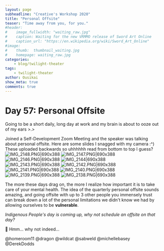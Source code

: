 ```yaml
---
layout: page
subheadline: "Creative's Workshop 2020"
title: "Personal Offsite"
teaser: "Time away from you, for you."
#header:
#    image_fullwidth: "waiting_raw.jpg"
#    caption: Waiting for the new VRMMO release of Sword Art Online
#    caption_url: "https://en.wikipedia.org/wiki/Sword_Art_Online"
#image:
#    thumb:  thumbnail_waiting.jpg
#    homepage: waiting_raw.jpg
categories:
    - blog/twilight-theater
tags:
    - twilight-theater
author: Ousikai
show_meta: true
comments: true
---
```

# Day 57: Personal Offsite

Going to be a short daily, long day at work and my brain is about to ooze out of my ears >.>

Joined a Self-Development Zoom Meeting and the speaker was talking about personal offsite. Here are some slides I snagged with my camera :^) These uploaded backwards so uhhhhhh read from bottom to top I guess? 
![IMG_2148.PNG|690x388](upload://9XKY36YFJf54d0J8tRP6DFR90sD.jpeg) ![IMG_2147.PNG|690x388](upload://8AY4tjBBVKIdkRYCr2TaHQiUduT.jpeg) ![IMG_2146.PNG|690x388](upload://1ZATGCUf9RHwCxD89LuN0dbsNPy.jpeg) ![IMG_2144|690x388](upload://7WE3CP1WQhxxxRXOkqxoXJ4TzCq.png) ![IMG_2143.PNG|690x388](upload://mK0W20YJ5zylKG6p75SMKaOi1MN.jpeg) ![IMG_2142.PNG|690x388](upload://tkKbPwsD2wCTKwlSsVUM1Ls0eNu.jpeg) ![IMG_2141.PNG|690x388](upload://au5U4KjXzG4K6y1wNFMMT00R3JU.jpeg) ![IMG_2140.PNG|690x388](upload://rGvwmeswYFmGn0n35EuapqGmr91.jpeg) ![IMG_2139.PNG|690x388](upload://4szNAbUJcdncyuPIfFDwYM1sk7q.jpeg) ![IMG_2138.PNG|690x388](upload://2Z3R3mLFlBOY2zp6aV3dmhTzV1n.jpeg) 

The more these days drag on, the more I realize how important it is to take care of your mental health. The idea of the quarterly personal offsite sounds amazing, and going offsite with up to 3 other people you immensely trust can break down a lot of the personal limitations we didn't know we had by allowing ourselves to be **vulnerable**. 

*Indigenous People's day is coming up, why not schedule an offsite on that day?*

:thinking: Hmm... why not indeed... 

@homeroom11 @dragon @wildcat  @sabweld @michellebasey @DerekDodds